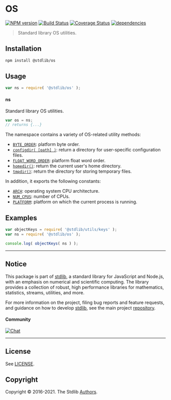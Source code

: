 <!--

@license Apache-2.0

Copyright (c) 2018 The Stdlib Authors.

Licensed under the Apache License, Version 2.0 (the "License");
you may not use this file except in compliance with the License.
You may obtain a copy of the License at

   http://www.apache.org/licenses/LICENSE-2.0

Unless required by applicable law or agreed to in writing, software
distributed under the License is distributed on an "AS IS" BASIS,
WITHOUT WARRANTIES OR CONDITIONS OF ANY KIND, either express or implied.
See the License for the specific language governing permissions and
limitations under the License.

-->

# OS

[![NPM version][npm-image]][npm-url] [![Build Status][test-image]][test-url] [![Coverage Status][coverage-image]][coverage-url] [![dependencies][dependencies-image]][dependencies-url]

> Standard library OS utilities.

<section class="installation">

## Installation

```bash
npm install @stdlib/os
```

</section>

<section class="usage">

## Usage

```javascript
var ns = require( '@stdlib/os' );
```

#### ns

Standard library OS utilities.

```javascript
var os = ns;
// returns {...}
```

The namespace contains a variety of OS-related utility methods:

<!-- <toc pattern="*" ignore="+(arch|num-cpus|platform)" > -->

<div class="namespace-toc">

-   <span class="signature">[`BYTE_ORDER`][@stdlib/os/byte-order]</span><span class="delimiter">: </span><span class="description">platform byte order.</span>
-   <span class="signature">[`configdir( [path] )`][@stdlib/os/configdir]</span><span class="delimiter">: </span><span class="description">return a directory for user-specific configuration files.</span>
-   <span class="signature">[`FLOAT_WORD_ORDER`][@stdlib/os/float-word-order]</span><span class="delimiter">: </span><span class="description">platform float word order.</span>
-   <span class="signature">[`homedir()`][@stdlib/os/homedir]</span><span class="delimiter">: </span><span class="description">return the current user's home directory.</span>
-   <span class="signature">[`tmpdir()`][@stdlib/os/tmpdir]</span><span class="delimiter">: </span><span class="description">return the directory for storing temporary files.</span>

</div>

<!-- </toc> -->

In addition, it exports the following constants:

<!-- <toc pattern="+(arch|num-cpus|platform)" > -->

<div class="namespace-toc">

-   <span class="signature">[`ARCH`][@stdlib/os/arch]</span><span class="delimiter">: </span><span class="description">operating system CPU architecture.</span>
-   <span class="signature">[`NUM_CPUS`][@stdlib/os/num-cpus]</span><span class="delimiter">: </span><span class="description">number of CPUs.</span>
-   <span class="signature">[`PLATFORM`][@stdlib/os/platform]</span><span class="delimiter">: </span><span class="description">platform on which the current process is running.</span>

</div>

<!-- </toc> -->

</section>

<!-- /.usage -->

<section class="examples">

## Examples

<!-- TODO: better examples -->

<!-- eslint no-undef: "error" -->

```javascript
var objectKeys = require( '@stdlib/utils/keys' );
var ns = require( '@stdlib/os' );

console.log( objectKeys( ns ) );
```

</section>

<!-- /.examples -->


<section class="main-repo" >

* * *

## Notice

This package is part of [stdlib][stdlib], a standard library for JavaScript and Node.js, with an emphasis on numerical and scientific computing. The library provides a collection of robust, high performance libraries for mathematics, statistics, streams, utilities, and more.

For more information on the project, filing bug reports and feature requests, and guidance on how to develop [stdlib][stdlib], see the main project [repository][stdlib].

#### Community

[![Chat][chat-image]][chat-url]

---

## License

See [LICENSE][stdlib-license].


## Copyright

Copyright &copy; 2016-2021. The Stdlib [Authors][stdlib-authors].

</section>

<!-- /.stdlib -->

<!-- Section for all links. Make sure to keep an empty line after the `section` element and another before the `/section` close. -->

<section class="links">

[npm-image]: http://img.shields.io/npm/v/@stdlib/os.svg
[npm-url]: https://npmjs.org/package/@stdlib/os

[test-image]: https://github.com/stdlib-js/os/actions/workflows/test.yml/badge.svg
[test-url]: https://github.com/stdlib-js/os/actions/workflows/test.yml

[coverage-image]: https://img.shields.io/codecov/c/github/stdlib-js/os/main.svg
[coverage-url]: https://codecov.io/github/stdlib-js/os?branch=main

[dependencies-image]: https://img.shields.io/david/stdlib-js/os.svg
[dependencies-url]: https://david-dm.org/stdlib-js/os/main

[chat-image]: https://img.shields.io/gitter/room/stdlib-js/stdlib.svg
[chat-url]: https://gitter.im/stdlib-js/stdlib/

[stdlib]: https://github.com/stdlib-js/stdlib

[stdlib-authors]: https://github.com/stdlib-js/stdlib/graphs/contributors

[stdlib-license]: https://raw.githubusercontent.com/stdlib-js/os/main/LICENSE

<!-- <toc-links> -->

[@stdlib/os/arch]: https://github.com/stdlib-js/os/tree/main/arch

[@stdlib/os/num-cpus]: https://github.com/stdlib-js/os/tree/main/num-cpus

[@stdlib/os/platform]: https://github.com/stdlib-js/os/tree/main/platform

[@stdlib/os/byte-order]: https://github.com/stdlib-js/os/tree/main/byte-order

[@stdlib/os/configdir]: https://github.com/stdlib-js/os/tree/main/configdir

[@stdlib/os/float-word-order]: https://github.com/stdlib-js/os/tree/main/float-word-order

[@stdlib/os/homedir]: https://github.com/stdlib-js/os/tree/main/homedir

[@stdlib/os/tmpdir]: https://github.com/stdlib-js/os/tree/main/tmpdir

<!-- </toc-links> -->

</section>

<!-- /.links -->
